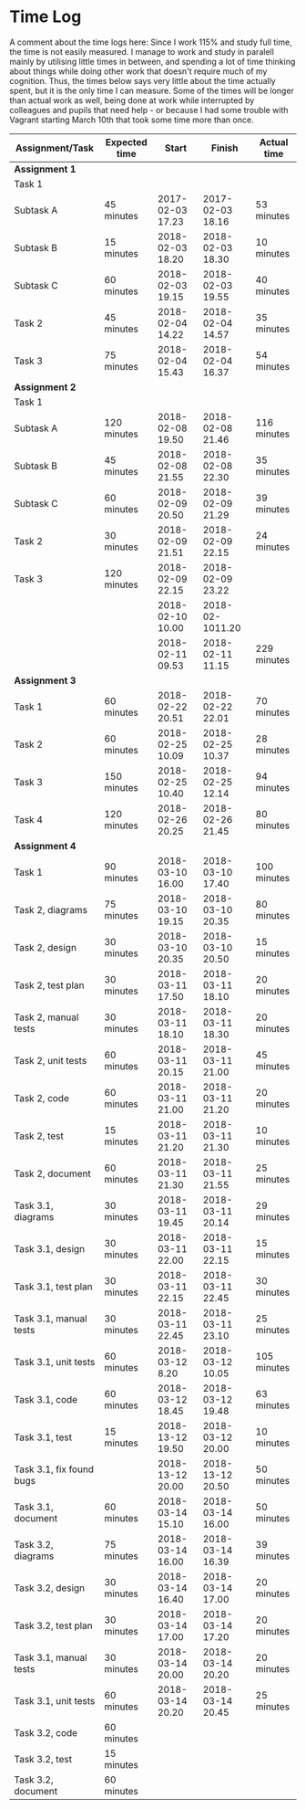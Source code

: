 
# Time Log

A comment about the time logs here: Since I work 115% and study full time, the time is not easily measured. I manage to work and study in paralell mainly by utilising little times in between, and spending a lot of time thinking about things while doing other work that doesn't require much of my cognition. Thus, the times below says very little about the time actually spent, but it is the only time I can measure. Some of the times will be longer than actual work as well, being done at work while interrupted by colleagues and pupils that need help - or because I had some trouble with Vagrant starting March 10th that took some time more than once.

|Assignment/Task|Expected time| Start|Finish|Actual time|
|----|----|----|----|-----|
|**Assignment 1**|
|Task 1|
|Subtask A |45 minutes|2017-02-03 17.23|2017-02-03 18.16|53 minutes|
|Subtask B |15 minutes|2018-02-03 18.20|2018-02-03 18.30|10 minutes|
|Subtask C |60 minutes|2018-02-03 19.15|2018-02-03 19.55|40 minutes|
|Task 2|45 minutes|2018-02-04 14.22|2018-02-04 14.57|35 minutes|
|Task 3|75 minutes|2018-02-04 15.43|2018-02-04 16.37|54 minutes|
|**Assignment 2**|
|Task 1|
|Subtask A |120 minutes|2018-02-08 19.50|2018-02-08 21.46|116 minutes|
|Subtask B |45 minutes|2018-02-08 21.55|2018-02-08 22.30|35 minutes|
|Subtask C |60 minutes|2018-02-09 20.50|2018-02-09 21.29|39 minutes|
|Task 2|30 minutes|2018-02-09 21.51|2018-02-09 22.15|24 minutes|
|Task 3|120 minutes|2018-02-09 22.15|2018-02-09 23.22||
|||2018-02-10 10.00|2018-02-1011.20||
|||2018-02-11 09.53|2018-02-11 11.15|229 minutes|
|**Assignment 3**|
|Task 1|60 minutes|2018-02-22 20.51|2018-02-22 22.01|70 minutes|
|Task 2|60 minutes|2018-02-25 10.09|2018-02-25 10.37|28 minutes|
|Task 3|150 minutes|2018-02-25 10.40|2018-02-25 12.14|94 minutes|
|Task 4|120 minutes|2018-02-26 20.25|2018-02-26 21.45|80 minutes|
|**Assignment 4**|
|Task 1|90 minutes|2018-03-10 16.00|2018-03-10 17.40|100 minutes|
|Task 2, diagrams |75 minutes|2018-03-10 19.15|2018-03-10 20.35|80 minutes|
|Task 2, design |30 minutes|2018-03-10 20.35|2018-03-10 20.50|15 minutes|
|Task 2, test plan |30 minutes|2018-03-11 17.50|2018-03-11 18.10|20 minutes|
|Task 2, manual tests |30 minutes|2018-03-11 18.10|2018-03-11 18.30|20 minutes|
|Task 2, unit tests|60 minutes|2018-03-11 20.15|2018-03-11 21.00|45 minutes|
|Task 2, code|60 minutes|2018-03-11 21.00|2018-03-11 21.20|20 minutes|
|Task 2, test|15 minutes|2018-03-11 21.20|2018-03-11 21.30|10 minutes|
|Task 2, document|60 minutes|2018-03-11 21.30|2018-03-11 21.55| 25 minutes|
|Task 3.1, diagrams |30 minutes|2018-03-11 19.45|2018-03-11 20.14|29 minutes|
|Task 3.1, design |30 minutes|2018-03-11 22.00|2018-03-11 22.15|15 minutes|
|Task 3.1, test plan |30 minutes|2018-03-11 22.15|2018-03-11 22.45|30 minutes|
|Task 3.1, manual tests |30 minutes|2018-03-11 22.45|2018-03-11 23.10|25 minutes|
|Task 3.1, unit tests |60 minutes|2018-03-12 8.20|2018-03-12 10.05|105 minutes|
|Task 3.1, code|60 minutes|2018-03-12 18.45|2018-03-12 19.48|63 minutes|
|Task 3.1, test|15 minutes|2018-13-12 19.50|2018-03-12 20.00|10 minutes|
|Task 3.1, fix found bugs||2018-13-12 20.00|2018-13-12 20.50|50 minutes|
|Task 3.1, document|60 minutes|2018-03-14 15.10|2018-03-14 16.00|50 minutes|
|Task 3.2, diagrams |75 minutes|2018-03-14 16.00|2018-03-14 16.39|39 minutes|
|Task 3.2, design |30 minutes|2018-03-14 16.40|2018-03-14 17.00|20 minutes|
|Task 3.2, test plan |30 minutes|2018-03-14 17.00|2018-03-14 17.20| 20 minutes|
|Task 3.1, manual tests |30 minutes|2018-03-14 20.00|2018-03-14 20.20|20 minutes|
|Task 3.1, unit tests |60 minutes|2018-03-14 20.20|2018-03-14 20.45|25 minutes|
|Task 3.2, code|60 minutes||||
|Task 3.2, test|15 minutes||||
|Task 3.2, document|60 minutes||||